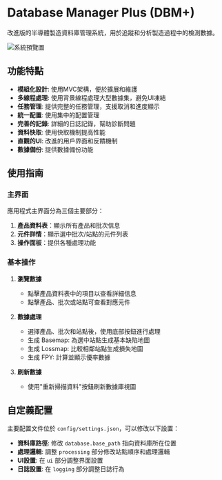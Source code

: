 # Database Manager Plus (DBM+)

改進版的半導體製造資料庫管理系統，用於追蹤和分析製造過程中的檢測數據。

![系統預覽圖](https://github.com/fnk59456/Database-manager/raw/main/assets/preview.png)

## 功能特點

- **模組化設計**: 使用MVC架構，便於擴展和維護
- **多線程處理**: 使用背景線程處理大型數據集，避免UI凍結
- **任務管理**: 提供完整的任務管理，支援取消和進度顯示
- **統一配置**: 使用集中的配置管理
- **完善的記錄**: 詳細的日誌記錄，幫助診斷問題
- **資料快取**: 使用快取機制提高性能
- **直觀的UI**: 改進的用戶界面和反饋機制
- **數據備份**: 提供數據備份功能

## 使用指南

### 主界面

應用程式主界面分為三個主要部分：

1. **產品資料表**：顯示所有產品和批次信息
2. **元件詳情**：顯示選中批次/站點的元件列表
3. **操作面板**：提供各種處理功能

### 基本操作

1. **瀏覽數據**
   - 點擊產品資料表中的項目以查看詳細信息
   - 點擊產品、批次或站點可查看對應元件

2. **數據處理**
   - 選擇產品、批次和站點後，使用底部按鈕進行處理
   - 生成 Basemap: 為選中站點生成基本缺陷地圖
   - 生成 Lossmap: 比較相鄰站點生成損失地圖
   - 生成 FPY: 計算並顯示優率數據

3. **刷新數據**
   - 使用"重新掃描資料"按鈕刷新數據庫視圖

## 自定義配置

主要配置文件位於 `config/settings.json`，可以修改以下設置：

- **資料庫路徑**: 修改 `database.base_path` 指向資料庫所在位置
- **處理邏輯**: 調整 `processing` 部分修改站點順序和處理邏輯
- **UI設置**: 在 `ui` 部分調整界面設置
- **日誌設置**: 在 `logging` 部分調整日誌行為

